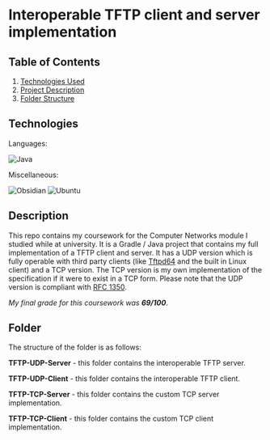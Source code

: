 # Interoperable TFTP client and server implementation

## Table of Contents
1. [Technologies Used](#Technologies)
2. [Project Description](#Description)
3. [Folder Structure](#Folder)

## Technologies
Languages:

![Java](https://img.shields.io/badge/java-%23ED8B00.svg?style=for-the-badge&logo=openjdk&logoColor=white)

Miscellaneous: 

![Obsidian](https://img.shields.io/badge/Obsidian-%23483699.svg?style=for-the-badge&logo=obsidian&logoColor=white) ![Ubuntu](https://img.shields.io/badge/Ubuntu-E95420?style=for-the-badge&logo=ubuntu&logoColor=white)

## Description
This repo contains my coursework for the Computer Networks module I studied while at university. It is a Gradle / Java project that contains my full implementation of a TFTP client and server. It has a UDP version which is fully operable with third party clients (like [Tftpd64](https://pjo2.github.io/tftpd64/) and the built in Linux client) and a TCP version. The TCP version is my own implementation of the specification if it were to exist in a TCP form. Please note that the UDP version is compliant with [RFC 1350](https://www.ietf.org/rfc/rfc1350.txt).

*My final grade for this coursework was **69/100***.

## Folder
The structure of the folder is as follows:

**TFTP-UDP-Server** - this folder contains the interoperable TFTP server.

**TFTP-UDP-Client** - this folder contains the interoperable TFTP client.

**TFTP-TCP-Server** - this folder contains the custom TCP server implementation.

**TFTP-TCP-Client** - this folder contains the custom TCP client implementation.
